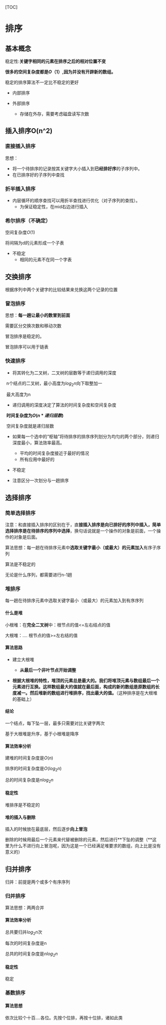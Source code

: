 [TOC]

# 排序

## 基本概念

稳定性:**关键字相同的元素在排序之后的相对位置不变**

**很多的空间复杂度都是$O（1）$,因为并没有开辟新的数组。**

稳定的排序算法不一定比不稳定的更好

+ 内部排序

+ 外部排序
  + 存储在外存，需要考虑磁盘读写次数

## 插入排序O(n^2)

### 直接插入排序

思想：

+  将一个待排序的记录按其关键字大小插入到**已经排好序**的子序列中。
+ 在已排序好的子序列中查找

### 折半插入排序

+ 内层循环的顺序查找可以用折半查找进行优化（对子序列的查找）。
  + 为保证稳定性，在mid右边进行插入

### 希尔排序（不确定）

空间复杂度$O(1)$

将间隔为d的元素形成一个子表

+ 不稳定
  + 相同的元素不在同一个字表

## 交换排序

根据序列中两个关键字的比较结果来兑换这两个记录的位置

### 冒泡排序

思想：**每一趟让最小的数冒到前面**

需要区分交换次数和移动次数

冒泡排序是稳定的。

冒泡排序可以用于链表

### 快速排序

+ 将其转化为二叉树，二叉树的层数等于递归调用的深度

​		n个结点的二叉树，最小高度为$log_2n$向下取整加一

​		最大高度为n

+ 递归调用的深度决定了算法的时间复杂度和空间复杂度

​	**时间复杂度为$O(n*递归层数)$**

​	空间复杂度就是递归层数

+ 如果每一个选中的“枢轴”将待排序的排序序列划分为均匀的两个部分，则递归深度最小，算法效率最高。
  + 平均的时间复杂度接近于最好的情况
  + 所有应用中最好的

+ 不稳定
+ 注意区分一次划分与一趟排序

## 选择排序

### 简单选择排序

注意：和直接插入排序的区别在于，直**接插入排序是向已排好的序列中插入，简单选择排序是在待排序的序列中选择**，换句话说就是一个操作的对象是前面，一个操作的对象是后面。

算法思想：每一趟在待排序元素中**选取关键字最小（或最大）的元素加入**有序子序列

算法是不稳定的

无论是什么序列，都需要进行n-1趟

### 堆排序

每一趟在待排序元素中选取关键字最小（或最大）的元素加入到有序序列

#### 什么是堆

小根堆：在**完全二叉树**中：根节点的值<=左右结点的值

大根堆：.... 根节点的值>=左右结的值

#### 算法思路

+ 建立大根堆
  + **从最后一个非叶节点开始调整**

+ **根据大根堆的特性，堆顶的元素总是最大的。我们将堆顶元素与数组最后一个元素进行互换。这样数组最大的值就在最后面，构成的新的数组是原数组的长度减一。然后堆新的数组进行堆排序，找出最大的值。**（这种排序是在大根堆的基础上）

#### 结论

一个结点，每下坠一层，最多只需要对比关键字两次

基于大根堆是升序，基于小根堆是降序

#### 算法效率分析

建堆的时间复杂度是$O(n)$

排序的时间复杂度是$O(log_2n)$

总的时间复杂度是$nlog_2n$

####  稳定性

堆排序是不稳定的



#### 堆的插入与删除

插入的时候放在最底层，然后逐步**向上冒泡**

删除的时候用最后一个元素来代替被删除的元素，然后进行**下坠的调整（**这里为什么不进行向上冒泡呢，因为这是一个已经满足堆要求的数组，向上比是没有意义的）



## 归并排序

归并：前提是两个或多个有序序列

### 归并排序

算法思想：两两合并

#### 算法效率分析

总共要归并$log_2n$次

每次的时间复杂度是n

总共的时间复杂度是$nlog_2n$

#### 稳定性

稳定

### 基数排序

#### 算法思想

依次比较个十百....各位。先按个位排，再按十位排，诸如此类